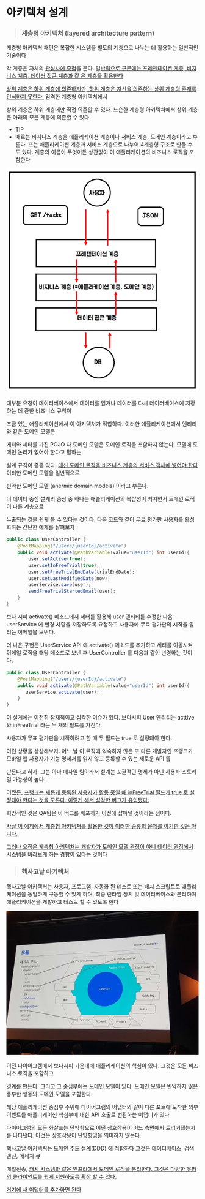 # 아키텍처 설계

>### 계층형 아키텍처 (layered architecture pattern)

계층형 아키택처 패턴은 복잡한 시스템을 별도의 계층으로 나누는 데 활용하는 일반적인 기술이다

각 계층은 자체의 <u>관심사에 중점</u>을 둔다. 일<u>반적으로 구분에는 프레젠테이션 계층, 비지니스 계층, 데이터 접근 계층과 같 은 계층을 활용한다

상위 계층은 하위 계층에 의존하지만, 하위 계층은 자신을 의존하는 상위 계층의 존재를 인식하지 못한다.</u> 엄격한 계층형 아키텍처에서

상위 계층은 하위 계층에만 직접 의존할 수 있다. 느슨한 계층형 아키텍처에서 상위 계층은 아래의 모든 계층에 의존할 수 있다

- TIP
- 때로는 비지니스 계층을 애플리케이션 계층이나 서비스 계층, 도메인 계층이라고 부른다. 또는 애플리케이션 계층과 서비스 계층으로 나누어
4계층형 구조로 만들 수 도 있다. 계층의 이름이 무엇이든 상관없이 이 애플리케이션의 비즈니스 로직을 포함한다
 
![img](./계층형%20아키텍처.png)

대부분 요청이 데이터베이스에서 데이터를 읽거나 데이터를 다시 데이터베이스에 저장하는 데 관한 비즈니스 규칙이

조금 있는 애플리케이션에서 이 아키텍처가 적합하다. 이러한 애플리케이션에서 엔티티와 같은 도메인 모델은

게터와 세터를 가진 POJO 다 도메인 모델은 도메인 로직을 포함하지 않는다. 모델에 도메인 논리가 없어야 한다고 말하는

설계 규칙이 종종 있다. <u>대신 도메인 로직을 비즈니스 계층의 서비스 객체에 넣어야 한다</u> 이러한 도메인 모델을 일반적으로

빈약한 도메인 모델 (anermic domain models) 이라고 부른다.

이 데이터 중심 설계의 증상 중 하나는 애플리케이션의 복잡성이 커지면서 도메인 로직이 다른 계층으로

누출되는 것을 쉽게 볼 수 있다는 것이다. 다음 코드와 같이 무료 평가판 사용자를 활성화하는 간단한 예제를 살펴보자

```java
public class UserController {
    @PostMapping("/users/{userId}/activate")
    public void activate(@PathVariable(value="userId") int userId){
        user.setActive(true);
        user.setInFreeTrial(true);
        user.setFreeTrialEndDate(trialEndDate);
        user.setLastModifiedDate(now);
        userService.save(user);
        sendFreeTrialStartedEmail(user);
    }
}
```

보다 시피 activate() 메소드에서 세터를 활용해 user 엔티티를 수정한 다음 userService 에 변경 사항을 저장하도록 요청하고 사용자에 무료 평가판의 시작을 알리는 이메일을 보낸다.

더 나은 구현은 UserService API 에 activate() 메소드를 추가하고 세터를 이동시켜 이메일 로직을 해당 메소드로 보낸 후 UserController 를 다음과 같이 변경하는 것이다.

```java
public class UserController {
    @PostMapping("/users/{userId}/activate")
    public void activate(@PathVariable(value="userId") int userId){
       userService.activate(user);
    }
}
```

이 설계에는 여전히 잠재적이고 심각한 이슈가 있다.
보다시피 User 엔티티는 acttive 와 inFreeTrial 라는 두 개의 필드를 가진다.

사용자가 무표 평가판을 시작하려고 할 때 두 필드는 true 로 설정돼야 한다.

이런 상황을 상상해보자. 어느 날 이 로직에 익숙하지 않은 또 다른 개발자인 프랭크가 모바일 앱 사용자가 기능 명세서를 읽지 않고 등록할 수 있는 새로운 API 를 

만든다고 하자. 그는 아마 애자일 팀이라서 설계는 포괄적인 명세가 아닌 사용자 스토리일 가능성이 높다.

어쨌든, <u>프랭크는 새롭게 등록된 사용자가 활동 중일 때 inFreeTrial 필드가 true 로 설정돼야 한다는 것을 모른다. 이렇게 해서 심각한 버그가 유입됐다.</u>

희망적인 것은 QA팀은 이 버그를 배포하기 이전에 잡아낼 것이라는 점이다.


<u>사실 이 예제에서 계층형 아키택처를 활용한 것이 이러한 종류의 문제를 야기한 것은 아니다.

그러나 요점은 계층형 아키텍처는 개발자가 도메인 모델 관점이 아니 데이터 관점에서 시스템을 바라보게 하는 경향이 있다는 것이다</u>

>### 헥사고날 아키텍처

헥사고날 아키텍처는 사용자, 프로그램, 자동화 된 테스트 또는 배치 스크립트로 애플리케이션을 동일하게 구동할 수 있게 하며,
최종 런타임 장치 및 데이터베이스와 분리하여 애플리케이션을 개발하고 테스트 할 수 있도록 한다

![img](./헥사고날%20아키텍처.jpg)

이전 다이어그램에서 보다시피 가운데에 애플리케이션의 핵심이 있다. 그것은 모든 비즈니스 로직을 포함하고

경계를 만든다. 그리고 그 중심부에는 도메인 모델이 있다. 도메인 모델은 빈약하지 않은 풍부한 행동의 도메인 모델을 포함한다.

해당 애플리케이션 중심부 주위에 다이어그램의 어댑터와 같이 다른 포트에 도착한 외부 이벤트를 애플리케이션 핵심부에 대한 API 호출로 변환하는 어댑터가 있다

다이어그램의 모든 화살표는 단방향으로 어떤 상호작용이 어느 측면에서 트리거됐는지를 나타낸다. 이것은 상호작용이 단방향임을 의미하지 않는다.

<u>헥사고날 아키텍처는 도메인 주도 설계(DDD) 에 적합하다</u> 그것은 데이터베이스, 검색엔진, 메세지 큐

메일전송, <u>캐시 시스템과 같은 인프라에서 도메인 로직을 분리한다. 그것은 다양한 유형의 클라이언트를 쉽게 지원하도록 확장 할 수 있다.

거기에 새 어댑터를 추가하면 된다</u>